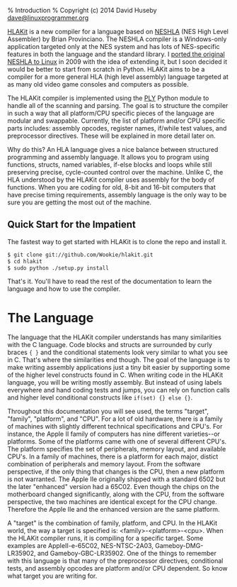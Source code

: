 % Introduction
% Copyright (c) 2014 David Huseby <dave@linuxprogrammer.org>

[HLAKit](https://github.com/Wookie/hlakit) is a new compiler for a language based on [NESHLA](http://neshla.sourceforge.net/) (NES High Level Assembler) by Brian Provinciano.  The NESHLA compiler is a Windows-only application targeted only at the NES system and has lots of NES-specific features in both the language and the standard library.  I [ported the original NESHLA to Linux](http://bitbucket.org/wookie/neshla) in 2009 with the idea of extending it, but I soon decided it would be better to start from scratch in Python. HLAKit aims to be a compiler for a more general HLA (high level assembly) language targeted at as many old video game consoles and computers as possible.

The HLAKit compiler is implemented using the [PLY](http://www.dabeaz.com/ply/) Python module to handle all of the scanning and parsing.  The goal is to structure the compiler in such a way that all platform/CPU specific pieces of the language are modular and swappable.  Currently, the list of platform and/or CPU specific parts includes: assembly opcodes, register names, if/while test values, and preprocessor directives.  These will be explained in more detail later on.

Why do this?  An HLA language gives a nice balance between structured programming and assembly language.  It allows you to program using functions, structs, named variables, if-else blocks and loops while still preserving precise, cycle-counted control over the machine.  Unlike C, the HLA understood by the HLAKit compiler uses assembly for the body of functions.  When you are coding for old, 8-bit and 16-bit computers that have precise timing requirements, assembly language is the only way to be sure you are getting the most out of the machine.

## Quick Start for the Impatient

The fastest way to get started with HLAKit is to clone the repo and install it.

```sh
$ git clone git://github.com/Wookie/hlakit.git
$ cd hlakit
$ sudo python ./setup.py install
```

That's it.  You'll have to read the rest of the documentation to learn the language and how to use the compiler.

# The Language

The language that the HLAKit compiler understands has many similarities with the C language.  Code blocks and structs are surrounded by curly braces `{ }` and the conditional statements look very similar to what you see in C.  That's where the similarities end though.  The goal of the language is to make writing assembly applications just a tiny bit easier by supporting some of the higher level constructs found in C.  When writing code in the HLAKit language, you will be writing mostly assembly.  But instead of using labels everywhere and hand coding tests and jumps, you can rely on function calls and higher level conditional constructs like `if(set) {} else {}`.

Throughout this documentation you will see used, the terms \"target\", \"family\", \"platform\", and \"CPU\".  For a lot of old hardware, there is a family of machines with slightly different technical specifications and CPU's.  For instance, the Apple II family of computers has nine different varieties--or platforms.  Some of the platforms came with one of several different CPU's.  The platform specifies the set of peripherals, memory layout, and available CPU's.  In a family of machines, there is a platform for each major, distict combination of peripherals and memory layout.  From the software perspective, if the only thing that changes is the CPU, then a new platform is not warranted.  The Apple IIe originally shipped with a standard 6502 but the later \"enhanced\" version had a 65C02.  Even though the chips on the motherboard changed significantly, along with the CPU, from the software perspective, the two machines are identical except for the CPU change.  Therefore the Apple IIe and the enhanced version are the same platform.

A \"target\" is the combination of family, platform, and CPU.  In the HLAKit world, the way a target is specified is:  \<family\>-\<platform\>-\<cpu\>.  When the HLAKit compiler runs, it is compiling for a specific target.  Some examples are AppleII-e-65C02, NES-NTSC-2A03, Gameboy-DMG-LR35902, and Gameboy-GBC-LR35902.  One of the things to remember with this language is that many of the preprocessor directives, conditional tests, and assembly opcodes are platform and/or CPU dependent.  So know what target you are writing for.

